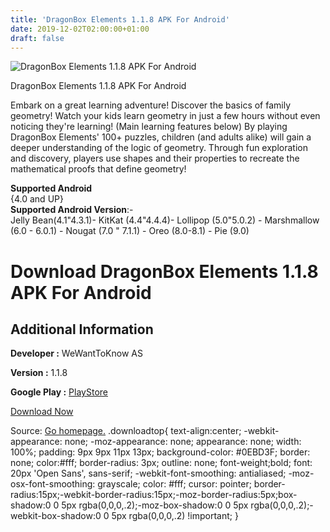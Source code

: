 ```yaml
---
title: 'DragonBox Elements 1.1.8 APK For Android'
date: 2019-12-02T02:00:00+01:00
draft: false
---
```


![DragonBox Elements 1.1.8 APK For Android](https://i2.wp.com/apkhome.net/wp-content/uploads/2019/12/DragonBox-Elements-1.1.8.png "DragonBox Elements 1.1.8 APK For Android")

  

DragonBox Elements 1.1.8 APK For Android

Embark on a great learning adventure! Discover the basics of family geometry! Watch your kids learn geometry in just a few hours without even noticing they're learning! (Main learning features below) By playing DragonBox Elements' 100+ puzzles, children (and adults alike) will gain a deeper understanding of the logic of geometry. Through fun exploration and discovery, players use shapes and their properties to recreate the mathematical proofs that define geometry!

**Supported Android**  
{4.0 and UP}  
**Supported Android Version**:-  
Jelly Bean(4.1"4.3.1)- KitKat (4.4"4.4.4)- Lollipop (5.0"5.0.2) - Marshmallow (6.0 - 6.0.1) - Nougat (7.0 " 7.1.1) - Oreo (8.0-8.1) - Pie (9.0)

Download DragonBox Elements 1.1.8 APK For Android
=================================================

Additional Information
----------------------

**Developer :** WeWantToKnow AS

**Version :** 1.1.8

**Google Play :** [PlayStore](https://play.google.com/store/apps/details?id=com.wewanttoknow.Euclid)

  

[Download Now](https://store4app.co/post/dragonbox-elements-1-1-8-apk-for-android_1575223485)

  
Source: [Go homepage.](https://store4app.co/post/dragonbox-elements-1-1-8-apk-for-android_1575223485) .downloadtop{ text-align:center; -webkit-appearance: none; -moz-appearance: none; appearance: none; width: 100%; padding: 9px 9px 11px 13px; background-color: #0EBD3F; border: none; color:#fff; border-radius: 3px; outline: none; font-weight;bold; font: 20px 'Open Sans', sans-serif; -webkit-font-smoothing: antialiased; -moz-osx-font-smoothing: grayscale; color: #fff; cursor: pointer; border-radius:15px;-webkit-border-radius:15px;-moz-border-radius:5px;box-shadow:0 0 5px rgba(0,0,0,.2);-moz-box-shadow:0 0 5px rgba(0,0,0,.2);-webkit-box-shadow:0 0 5px rgba(0,0,0,.2) !important; }